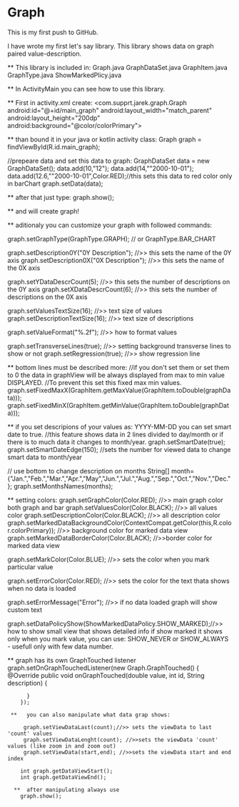 # Graph
This is my first push to GitHub.

I have wrote my first let's say library. This library shows data on graph paired value-description.

** This library is included in:
Graph.java
GraphDataSet.java
GraphItem.java
GraphType.java
ShowMarkedPlicy.java

** In ActivityMain you can see how to use this library.

** First in activity.xml create:
        <com.supprt.jarek.graph.Graph
        android:id="@+id/main_graph"
        android:layout_width="match_parent"
        android:layout_height="200dp"
        android:background="@color/colorPrimary">
        
** than bound it in your java or kotlin activity class:
Graph graph = findViewById(R.id.main_graph);

//prepeare data and set this data to graph:
GraphDataSet  data = new GraphDataSet();
data.add(10,"12");
data.add(14,""2000-10-01");
data.add(12.6,""2000-10-01",Color.RED);//this sets this data to red color only in barChart
graph.setData(data);
        
** after that just type:
graph.show();

** and will create graph!

** aditionaly you can customize your graph with followed commands:

 graph.setGraphType(GraphType.GRAPH); // or GraphType.BAR_CHART

 graph.setDescription0Y("0Y Description"); //>> this sets the name of the 0Y axis
 graph.setDescription0X("0X Description"); //>> this sets the name of the 0X axis

 graph.setYDataDescrCount(5); //>> this sets the number of descriptions on the 0Y axis
 graph.setXDataDescrCount(6); //>> this sets the number of descriptions on the 0X axis
 
 graph.setValuesTextSize(16); //>> text size of values
 graph.setDescriptionTextSize(16); //>> text size of descriptions
 
 graph.setValueFormat("%.2f"); //>> how to format values
 
 graph.setTransverseLines(true); //>> setting background transverse lines to show or not
 graph.setRegression(true);  //>> show regression line
 
 ** bottom lines must be described more:
 //if you don't set them or set them to 0 the data in graphView will be always displayed from max to min value DISPLAYED. 
 //To prevent this set this fixed max min values.
 graph.setFixedMaxX(GraphItem.getMaxValue(GraphItem.toDouble(graphData)));
 graph.setFixedMinX(GraphItem.getMinValue(GraphItem.toDouble(graphData)));
 
 ** if you set descripions of your values as: YYYY-MM-DD you can set smart date to true.
 //this feature shows data in 2 lines divided to day/month or if there is to much data it changes to month/year.
 graph.setSmartDate(true);
 graph.setSmartDateEdge(150); //sets the number for viewed data to change smart data to month/year
 
 // use bottom to change description on months
 String[] month={"Jan.","Feb.","Mar.","Apr.","May","Jun.","Jul.","Aug.","Sep.","Oct.","Nov.","Dec."};
 graph.setMonthsNames(months); 
 
 ** setting colors:
  graph.setGraphColor(Color.RED); //>> main graph color both graph and bar
  graph.setValuesColor(Color.BLACK); //>> all values color
  graph.setDescriptionColor(Color.BLACK); //>> all description color
  graph.setMarkedDataBackgroundColor(ContextCompat.getColor(this,R.color.colorPrimary));  //>> background color for marked data view
  graph.setMarkedDataBorderColor(Color.BLACK); //>>border color for marked data view
  
  graph.setMarkColor(Color.BLUE); //>> sets the color when you mark particular value
  
  graph.setErrorColor(Color.RED); //>> sets the color for the text thata shows when no data is loaded
  
  graph.setErrorMessage("Error"); //>> if no data loaded graph will show custom text
 
  graph.setDataPolicyShow(ShowMarkedDataPolicy.SHOW_MARKED);//>> how to show small view that shows detailed info if show marked it 
  shows only when you mark value, you can use: SHOW_NEVER or SHOW_ALWAYS - usefull only with few data number.
 
  ** graph has its own GraphTouched listener
         graph.setOnGraphTouchedListener(new Graph.GraphTouched() {
            @Override
            public void onGraphTouched(double value, int id, String description) {
            
          }
        });
        
     **   you can also manipulate what data grap shows:
        
         graph.setViewDataLast(count);//>> sets the viewData to last 'count' values
         graph.setViewDataLenght(count); //>>sets the viewData 'count' values (like zoom in and zoom out)
         graph.setViewData(start,end); //>>sets the viewData start and end index
         
        int graph.getDataViewStart();
        int graph.getDataViewEnd();
        
      **  after manipulating always use 
        graph.show();
      
